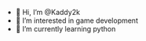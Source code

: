 - 👋 Hi, I’m @Kaddy2k
- 👀 I’m interested in game development
- 🌱 I’m currently learning python


<!---
Kaddy2k/Kaddy2k is a ✨ special ✨ repository because its `README.md` (this file) appears on your GitHub profile.
You can click the Preview link to take a look at your changes.
--->
